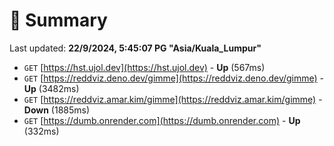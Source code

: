 # 📖 Summary
Last updated: **22/9/2024, 5:45:07 PG "Asia/Kuala_Lumpur"**

- `GET` [https://hst.ujol.dev](https://hst.ujol.dev) - **Up** (567ms)
- `GET` [https://reddviz.deno.dev/gimme](https://reddviz.deno.dev/gimme) - **Up** (3482ms)
- `GET` [https://reddviz.amar.kim/gimme](https://reddviz.amar.kim/gimme) - **Down** (1885ms)
- `GET` [https://dumb.onrender.com](https://dumb.onrender.com) - **Up** (332ms)
